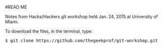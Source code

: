 #READ ME

Notes from Hacks/Hackers git workshop held Jan. 24, 2015 at University of Miami.

To download the files, in the terminal, type:

<pre>$ git clone https://github.com/thegeekprof/git-workshop.git</pre>
